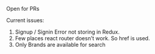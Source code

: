 Open for PRs 

Current issues: 
1. Signup / Signin Error not storing in Redux.
2. Few places react router doesn't work. So href is used. 
3. Only Brands are available for search  

